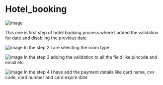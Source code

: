 # Hotel_booking
![image](https://github.com/user-attachments/assets/8d643b0d-6729-41a3-bbe6-2b6cfc57d527)
 
This one is first step of hotel booking process where I added the validation for date and disabling the previous date

 ![image](https://github.com/user-attachments/assets/f42ccc2b-4495-4411-92c3-2eadf19df7e0)
In the step 2 I are selecting the room type

![image](https://github.com/user-attachments/assets/033801ae-54ee-426e-b75a-716981dbfd93)
In the step 3 adding the validation to all the field like pincode and email etc

![image](https://github.com/user-attachments/assets/786a9b7f-2a81-4ac5-887a-925b7caa0ac6)
In the step 4 I have add the payment details like card name, cvv code, card number and card expire date  
